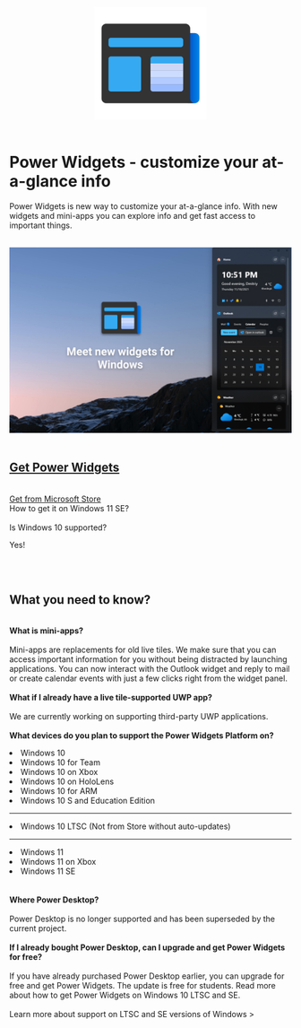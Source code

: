 <div align="center">
    <img src="assets/app-logo.png" height="200px" width="200px" />
</div>
<br />
<h1>Power Widgets - customize your at-a-glance info</h1>
<p>
    Power Widgets is new way to customize your at-a-glance info. With new widgets and mini-apps you can explore info and get fast access to important things.
    <br /><br />
</p>
<div align="center">
    <img src="assets/PowerWidgetsGitHub.jpg" />
</div>
<br />
<h2><a href="https://dmitryborodiy.github.io/PowerDesktop/www/download.html">Get Power Widgets</a></h2><br />
<a href="https://twitter.com/DmitriyJulia/status/1405904623114899459?s=20">Get from Microsoft Store</a>
<br />
<a>How to get it on Windows 11 SE?</a>
<br />
<br />
<a>Is Windows 10 supported?</a>
<p>Yes!</p>
<br />
<br />
<h2>What you need to know?</h2>
<p>
    </br>
    <b>What is mini-apps?</b></br>
    </br>
    Mini-apps are replacements for old live tiles. We make sure that you can access important information for you without being distracted by launching applications. You can now interact with the Outlook widget and reply to mail or create calendar events with just a few clicks right from the widget panel.<br />
    <br />
    <b>What if I already have a live tile-supported UWP app?</b><br />
    <br />
    We are currently working on supporting third-party UWP applications.<br />
    <br />
    <b>What devices do you plan to support the Power Widgets Platform on?</b><br />
    <li>Windows 10</li>
    <li>Windows 10 for Team</li>
    <li>Windows 10 on Xbox</li>
    <li>Windows 10 on HoloLens</li>
    <li>Windows 10 for ARM</li>
    <li>Windows 10 S and Education Edition</li>
    <hr />
    <li>Windows 10 LTSC (Not from Store without auto-updates)</li>
    <hr />
    <li>Windows 11</li>
    <li>Windows 11 on Xbox</li>
    <li>Windows 11 SE</li>
    <br />
    <br />
    <b>Where Power Desktop?</b>
    <br />
    <br />
    Power Desktop is no longer supported and has been superseded by the current project.<br />
    <br />
    <b>If I already bought Power Desktop, can I upgrade and get Power Widgets for free?</b><br />
    <br />
    If you have already purchased Power Desktop earlier, you can upgrade for free and get Power Widgets. The update is free for students. Read more about how to get Power Widgets on Windows 10 LTSC and SE.<br />
    <br />
    <a>Learn more about support on LTSC and SE versions of Windows ></a>
</p>
